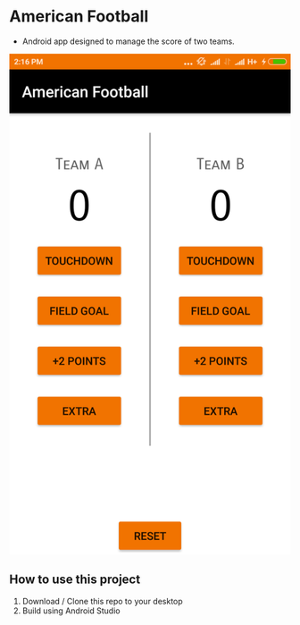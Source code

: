 # American Football 
- Android app designed to manage  the score of two teams.

![american-football](https://github.com/SonalSharma18/American-Football/blob/master/images/main.png?raw=true)

## How to use this project
1. Download / Clone this repo to your desktop
2. Build using Android Studio
